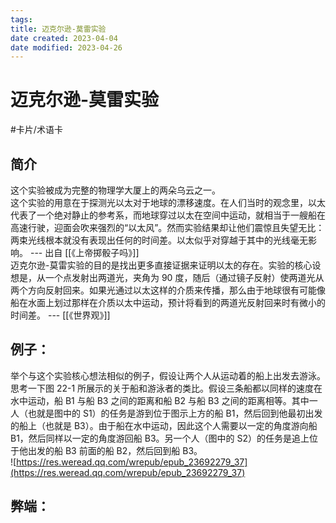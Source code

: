 ```yaml
---
tags:
title: 迈克尔逊-莫雷实验
date created: 2023-04-04
date modified: 2023-04-26
---
```


# 迈克尔逊-莫雷实验

#卡片/术语卡

## 简介

这个实验被成为完整的物理学大厦上的两朵乌云之一。  
这个实验的用意在于探测光以太对于地球的漂移速度。在人们当时的观念里，以太代表了一个绝对静止的参考系，而地球穿过以太在空间中运动，就相当于一艘船在高速行驶，迎面会吹来强烈的“以太风”。然而实验结果却让他们震惊且失望无比：两束光线根本就没有表现出任何的时间差。以太似乎对穿越于其中的光线毫无影响。 --- 出自 [[《上帝掷骰子吗》]]  
迈克尔逊-莫雷实验的目的是找出更多直接证据来证明以太的存在。实验的核心设想是，从一个点发射出两道光，夹角为 90 度，随后（通过镜子反射）使两道光从两个方向反射回来。如果光通过以太这样的介质来传播，那么由于地球很有可能像船在水面上划过那样在介质以太中运动，预计将看到的两道光反射回来时有微小的时间差。 --- [[《世界观》]]

## 例子：

举个与这个实验核心想法相似的例子，假设让两个人从运动着的船上出发去游泳。思考一下图 22-1 所展示的关于船和游泳者的类比。假设三条船都以同样的速度在水中运动，船 B1 与船 B3 之间的距离和船 B2 与船 B3 之间的距离相等。其中一人（也就是图中的 S1）的任务是游到位于图示上方的船 B1，然后回到他最初出发的船上（也就是 B3）。由于船在水中运动，因此这个人需要以一定的角度游向船 B1，然后同样以一定的角度游回船 B3。另一个人（图中的 S2）的任务是追上位于他出发的船 B3 前面的船 B2，然后回到船 B3。  
![https://res.weread.qq.com/wrepub/epub_23692279_37](https://res.weread.qq.com/wrepub/epub_23692279_37)

## 弊端：
